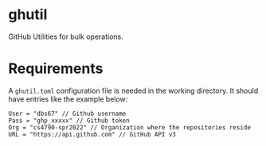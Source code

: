 # ghutil

GitHub Utilities for bulk operations.

# Requirements

A `ghutil.toml` configuration file is needed in the working directory.  It should have entries like the example below:

```
User = "dbs67" // Github username
Pass = "ghp_xxxxx" // Github token
Org = "cs4790-spr2022" // Organization where the repositories reside
URL = "https://api.github.com" // GitHub API v3
```

